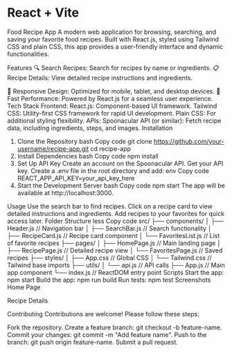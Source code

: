 # React + Vite

Food Recipe App
A modern web application for browsing, searching, and saving your favorite food recipes. Built with React.js, styled using Tailwind CSS and plain CSS, this app provides a user-friendly interface and dynamic functionalities.

Features
🔍 Search Recipes: Search for recipes by name or ingredients.
📋 Recipe Details: View detailed recipe instructions and ingredients.

🎨 Responsive Design: Optimized for mobile, tablet, and desktop devices.
🚀 Fast Performance: Powered by React.js for a seamless user experience.
Tech Stack
Frontend:
React.js: Component-based UI framework.
Tailwind CSS: Utility-first CSS framework for rapid UI development.
Plain CSS: For additional styling flexibility.
APIs:
Spoonacular API (or similar): Fetch recipe data, including ingredients, steps, and images.
Installation
1. Clone the Repository
bash
Copy code
git clone https://github.com/your-username/recipe-app.git
cd recipe-app
2. Install Dependencies
bash
Copy code
npm install
3. Set Up API Key
Create an account on the Spoonacular API.
Get your API key.
Create a .env file in the root directory and add:
env
Copy code
REACT_APP_API_KEY=your_api_key_here
4. Start the Development Server
bash
Copy code
npm start
The app will be available at http://localhost:3000.

Usage
Use the search bar to find recipes.
Click on a recipe card to view detailed instructions and ingredients.
Add recipes to your favorites for quick access later.
Folder Structure
less
Copy code
src/
├── components/
│   ├── Header.js          // Navigation bar
│   ├── SearchBar.js       // Search functionality
│   ├── RecipeCard.js      // Recipe card component
│   └── FavoritesList.js   // List of favorite recipes
├── pages/
│   ├── HomePage.js        // Main landing page
│   ├── RecipePage.js      // Detailed recipe view
│   └── FavoritesPage.js   // Saved recipes
├── styles/
│   ├── App.css            // Global CSS
│   └── Tailwind.css       // Tailwind base imports
├── utils/
│   └── api.js             // API calls
├── App.js                 // Main app component
└── index.js               // ReactDOM entry point
Scripts
Start the app: npm start
Build the app: npm run build
Run tests: npm test
Screenshots
Home Page

Recipe Details

Contributing
Contributions are welcome! Please follow these steps:

Fork the repository.
Create a feature branch: git checkout -b feature-name.
Commit your changes: git commit -m "Add feature name".
Push to the branch: git push origin feature-name.
Submit a pull request.
